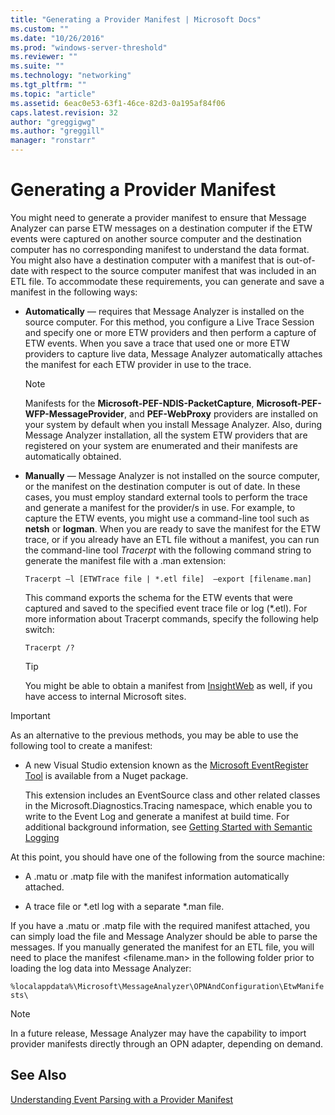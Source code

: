 ```yaml
---
title: "Generating a Provider Manifest | Microsoft Docs"
ms.custom: ""
ms.date: "10/26/2016"
ms.prod: "windows-server-threshold"
ms.reviewer: ""
ms.suite: ""
ms.technology: "networking"
ms.tgt_pltfrm: ""
ms.topic: "article"
ms.assetid: 6eac0e53-63f1-46ce-82d3-0a195af84f06
caps.latest.revision: 32
author: "greggigwg"
ms.author: "greggill"
manager: "ronstarr"
---
```

# Generating a Provider Manifest
You might need to generate a provider manifest to ensure that Message Analyzer can parse ETW messages on a destination computer if the ETW events were captured on another source computer and the destination computer has no corresponding manifest to understand the data format. You might also have a destination computer with a manifest that is out-of-date with respect to the source computer manifest that was included in an ETL file. To accommodate these requirements, you can generate and save a manifest in the following ways:  
  
-   **Automatically** — requires that Message Analyzer is installed on the source computer. For this method, you configure a Live Trace Session and specify one or more ETW providers and then perform a capture of ETW events. When you save a trace that used one or more ETW providers to capture live data, Message Analyzer automatically attaches the manifest for each ETW provider in use to the trace.  
  
    > [!NOTE]
    >  Manifests for the **Microsoft-PEF-NDIS-PacketCapture**, **Microsoft-PEF-WFP-MessageProvider**, and **PEF-WebProxy** providers are installed on your system by default when you install Message Analyzer. Also, during Message Analyzer installation, all the system ETW providers that are registered on your system are enumerated and their manifests are automatically obtained.  
  
-   **Manually** — Message Analyzer is not installed on the source computer, or the manifest on the destination computer is out of date. In these cases, you must employ standard external tools to perform the trace and generate a manifest for the provider/s in use. For example, to capture the ETW events, you might use a command-line tool such as **netsh** or **logman**. When you are ready to save the manifest for the ETW trace, or if you already have an ETL file without a manifest, you can run the command-line tool *Tracerpt* with the following command string to generate the manifest file with a .man extension:  
  
     `Tracerpt –l [ETWTrace file | *.etl file]  –export [filename.man]`  
  
     This command exports the schema for the ETW events that were captured and saved to the specified event trace file or log (*.etl). For more information about Tracerpt commands, specify the following help switch:  
  
     `Tracerpt /?`  
  
    > [!TIP]
    >  You might be able to obtain a manifest from [InsightWeb](http://go.microsoft.com/fwlink/?LinkId=523819) as well, if you have access to internal Microsoft sites.  
  
> [!IMPORTANT]
>  As an alternative to the previous methods, you may be able to use the following tool to create a manifest:  
>   
>  -   A new Visual Studio extension known as the [Microsoft EventRegister Tool](https://www.nuget.org/packages/Microsoft.Diagnostics.Tracing.EventRegister) is available from a Nuget package.  
>   
>      This extension includes an EventSource class and other related classes in the Microsoft.Diagnostics.Tracing namespace, which enable you to write to the Event Log and generate a manifest at build time. For additional background information, see [Getting Started with Semantic Logging](https://blogs.endjin.com/2014/04/getting-started-with-semantic-logging/)  
  
 At this point, you should have one of the following from the source machine:  
  
-   A .matu or .matp file with the manifest information automatically attached.  
  
-   A trace file or *.etl log with a separate \*.man file.  
  
 If you have a .matu or .matp file with the required manifest attached, you can simply load the file and Message Analyzer should be able to parse the messages.  If you manually generated the manifest for an ETL file, you will need to place the manifest \<filename.man> in the following folder prior to loading the log data into Message Analyzer:  
  
 `%localappdata%\Microsoft\MessageAnalyzer\OPNAndConfiguration\EtwManifests\`  
  
> [!NOTE]
>  In a future release, Message Analyzer may have the capability to import provider manifests directly through an OPN adapter, depending on demand.  
  
## See Also  
 [Understanding Event Parsing with a Provider Manifest](understanding-event-parsing-with-a-provider-manifest.md)